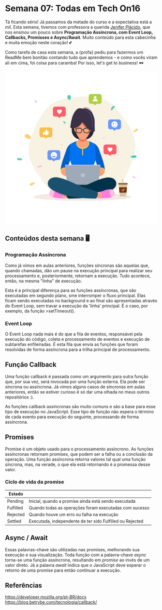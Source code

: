 # Semana 07: Todas em Tech On16

Tá ficando sério! Já passamos da metade do curso e a expectativa está a mil. Esta semana, tivemos com professora a querida [Jenifer Plácido](https://github.com/jeniferplacido), que nos ensinou um pouco sobre **Programação Assíncrona, com Event Loop, Callbacks, Promisses e Async/Await**. Muito conteúdo para esta cabecinha e muita emoção neste coração! :two_hearts:	

Como tarefa de casa esta semana, a {profa} pediu para fazermos um ReadMe bem bonitão contando tudo que aprendemos - e como vocês viram ali em cima, foi coisa para caramba! Por isso, let's get to business! :dark_sunglasses:	

![Programando bem linda](Foto1.jpg)

## Conteúdos desta semana 🖥️

### Programação Assíncrona 

Como já vimos em aulas anteriores, funções síncronas são aquelas que, quando chamadas, dão um pause na execução principal para realizar seu processamento e, posteriormente, retornam a execução. Tudo acontece, então, na mesma "linha" de execução. 

Esta é a principal diferença para as funções assíncronas, que são executadas em segundo plano, sme interromper o fluxo principal. Elas ficam sendo executadas no background e ao final são apresentadas através do Event Loop, sem travar a execução da 'linha' principal. É o caso, por exemplo, da função >setTimeout().

### Event Loop

O Event Loop nada mais é do que a fila de eventos, responsável pela execução do código, coleta e processamento de eventos e execução de subtarefas enfileiradas. É esta fila que envia as funções que foram resolvidas de forma assíncrona para a trilha principal de processamento.

## Função Callback

Uma função callback é passada como um argumento para outra função que, por sua vez, será invocada por uma função externa. Ela pode ser síncrona ou assíncrona. Já vimos alguns casos de síncronas em aulas anteriores, então se estiver curioso é só dar uma olhada no meus outros repositórios :). 

As funções callback assíncronas são muito comuns e são a base para esse tipo de execução no JavaScript. Esse tipo de função não espera o término de cada evento para execução do seguinte, processando de forma assíncrona.

## Promises 

Promise é um objeto usado para o processamento assíncrono. As funções assíncronas retornam promises, que podem ser a falha ou a conclusão da operação. Uma função assíncrona retorna valores tal qual uma função síncrona, mas, na verade, o que ela está retornando é a promessa desse valor.

### Ciclo de vida da promise

| Estado    |                                                           |
|-----------|-----------------------------------------------------------|
| Pending   | Inicial, quando a promise ainda está sendo executada      |
| Fulfilled | Quando todas as operações foram executadas com sucesso    |
| Rejected  | Quando houve um erro ou falha na execução                 |
| Settled   | Executada, independente de ter sido Fulfilled ou Rejected |

## Async / Await

Essas palavras-chave são utilizadas nas promises, melhorando sua execução e sua visualização. Toda função com a palavra-chave *async* torna-se uma função assíncrona, resultando em *promise* ao invés de um valor direto. Já a palavra *await* indica que o JavaScript deve esperar o retorno de uma promise para então continuar a execução.

## Referências
https://developer.mozilla.org/pt-BR/docs
https://blog.betrybe.com/tecnologia/callback/